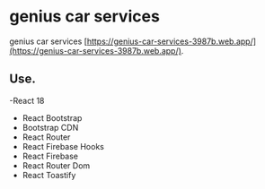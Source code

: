 # genius car services

genius car services [https://genius-car-services-3987b.web.app/](https://genius-car-services-3987b.web.app/).

## Use.
-React 18
- React Bootstrap
- Bootstrap CDN
- React Router
- React Firebase Hooks
- React Firebase 
- React Router Dom
- React Toastify 

